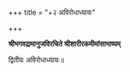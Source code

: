 +++
title = "+२ अविरोधाध्यायः"

+++

**श्रीभगवद्रामानुजविरचिते श्रीशारीरकमीमांसाभाष्यम्**

द्वितीयः अविरोधाध्यायः॥